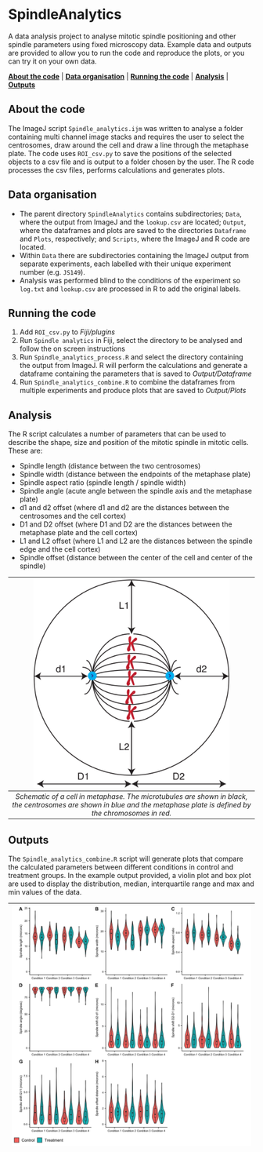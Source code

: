 # SpindleAnalytics

A data analysis project to analyse mitotic spindle positioning and other spindle parameters using fixed microscopy data. Example data and outputs are provided to allow you to run the code and reproduce the plots, or you can try it on your own data. 

[**About the code**](#about-the-code) | [**Data organisation**](#data-organisation) | [**Running the code**](#running-the-code) | [**Analysis**](#analysis) | [**Outputs**](#outputs)

## About the code

The ImageJ script `Spindle_analytics.ijm` was written to analyse a folder containing multi channel image stacks and requires the user to select the centrosomes, draw around the cell and draw a line through the metaphase plate. The code uses `ROI_csv.py` to save the positions of the selected objects to a csv file and is output to a folder chosen by the user. The R code processes the csv files, performs calculations and generates plots. 

## Data organisation 

* The parent directory `SpindleAnalytics` contains subdirectories; `Data`, where the output from ImageJ and the `lookup.csv` are located; `Output`, where the dataframes and plots are saved to the directories `Dataframe` and `Plots`, respectively; and `Scripts`, where the ImageJ and R code are located. 
* Within `Data` there are subdirectories containing the ImageJ output from separate experiments, each labelled with their unique experiment number (e.g. `JS149`). 
* Analysis was performed blind to the conditions of the experiment so `log.txt` and `lookup.csv` are processed in R to add the original labels.

## Running the code

1. Add `ROI_csv.py` to *Fiji/plugins*
2. Run `Spindle analytics` in Fiji, select the directory to be analysed and follow the on screen instructions
3. Run `Spindle_analytics_process.R` and select the directory containing the output from ImageJ. R will perform the calculations and generate a dataframe containing the parameters that is saved to *Output/Dataframe*
4. Run `Spindle_analytics_combine.R` to combine the dataframes from multiple experiments and produce plots that are saved to *Output/Plots*

## Analysis

The R script calculates a number of parameters that can be used to describe the shape, size and position of the mitotic spindle in mitotic cells. These are:

* Spindle length (distance between the two centrosomes)
* Spindle width (distance between the endpoints of the metaphase plate)
* Spindle aspect ratio (spindle length / spindle width)
* Spindle angle (acute angle between the spindle axis and the metaphase plate)
* d1 and d2 offset (where d1 and d2 are the distances between the centrosomes and the cell cortex)
* D1 and D2 offset (where D1 and D2 are the distances between the metaphase plate and the cell cortex)
* L1 and L2 offset (where L1 and L2 are the distances between the spindle edge and the cell cortex)
* Spindle offset (distance between the center of the cell and center of the spindle)

|<img src="Example/metaphase_cell.png" alt="Schematic of mitotic cell" width="400"> 
|:--:|
| *Schematic of a cell in metaphase. The microtubules are shown in black, the centrosomes are shown in blue and the metaphase plate is defined by the chromosomes in red.* |


## Outputs

The `Spindle_analytics_combine.R` script will generate plots that compare the calculated parameters between different conditions in control and treatment groups. In the example output provided, a violin plot and box plot are used to display the distribution, median, interquartile range and max and min values of the data. 

|<img src="Output/Plots/combined_plot.png" alt="Example output"> 
|:--:|
